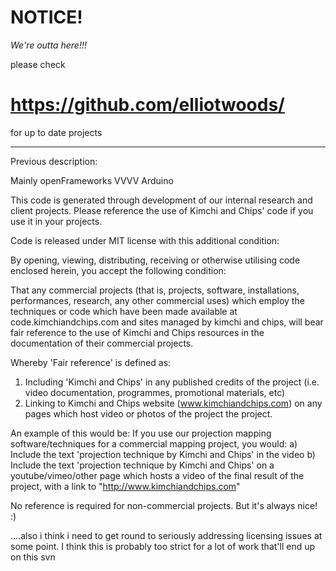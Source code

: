 # NOTICE! #
_We're outta here!!!_

please check
# https://github.com/elliotwoods/ #
for up to date projects


---

Previous description:

Mainly
openFrameworks
VVVV
Arduino


This code is generated through development of our internal research and client projects. Please reference the use of Kimchi and Chips' code if you use it in your projects.

Code is released under MIT license with this additional condition:


By opening, viewing, distributing, receiving or otherwise utilising code enclosed herein, you accept the following condition:

That any commercial projects (that is, projects, software, installations, performances, research, any other commercial uses) which employ the techniques or code  which have been made available at code.kimchiandchips.com and sites managed by kimchi and chips, will bear fair reference to the use of Kimchi and Chips resources in the documentation of their commercial projects.

Whereby 'Fair reference' is defined as:
1. Including 'Kimchi and Chips' in any published credits of the project (i.e. video documentation, programmes, promotional materials, etc)
2. Linking to Kimchi and Chips website (www.kimchiandchips.com) on any pages which host video or photos of the project the project.

An example of this would be:
If you use our projection mapping software/techniques for a commercial mapping project, you would:
a) Include the text 'projection technique by Kimchi and Chips' in the video
b) Include the text 'projection technique by Kimchi and Chips' on a youtube/vimeo/other page which hosts a video of the final result of the project, with a link to "http://www.kimchiandchips.com"

No reference is required for non-commercial projects. But it's always nice! :)

....also i think i need to get round to seriously addressing licensing issues at some point. I think this is probably too strict for a lot of work that'll end up on this svn